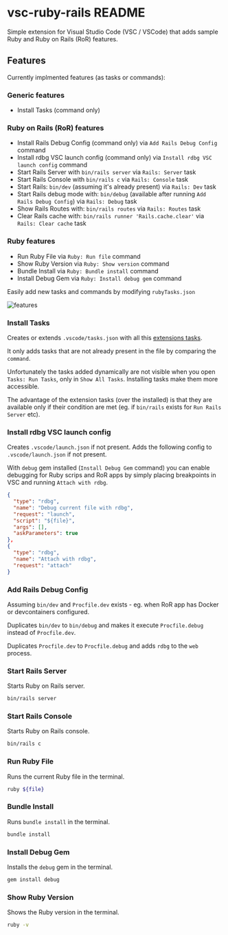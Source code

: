 # vsc-ruby-rails README

Simple extension for Visual Studio Code (VSC / VSCode) that adds sample Ruby and Ruby on Rails (RoR) features.

## Features

Currently implmented features (as tasks or commands):

### Generic features

- Install Tasks (command only)

### Ruby on Rails (RoR) features

- Install Rails Debug Config (command only) via `Add Rails Debug Config` command
- Install rdbg VSC launch config (command only) via `Install rdbg VSC launch config` command
- Start Rails Server with `bin/rails server` via `Rails: Server` task
- Start Rails Console with `bin/rails c` via `Rails: Console` task
- Start Rails: `bin/dev` (assuming it's already present) via `Rails: Dev` task
- Start Rails debug mode with: `bin/debug` (available after running `Add Rails Debug Config`) via `Rails: Debug` task
- Show Rails Routes with: `bin/rails routes` via `Rails: Routes` task
- Clear Rails cache with: `bin/rails runner 'Rails.cache.clear'` via `Rails: Clear cache` task

### Ruby features

- Run Ruby File via `Ruby: Run file` command
- Show Ruby Version via `Ruby: Show version` command
- Bundle Install via `Ruby: Bundle install` command
- Install Debug Gem via `Ruby: Install debug gem` command

Easily add new tasks and commands by modifying `rubyTasks.json`

![features](https://github.com/iRoninIT/vsc-ruby-rails/raw/main/images/commands.png)

### Install Tasks

Creates or extends `.vscode/tasks.json` with all this [extensions tasks](https://github.com/iRoninIT/vsc-ruby-rails/blob/main/src/rubyTasks.json).

It only adds tasks that are not already present in the file by comparing the `command`.

Unfortunately the tasks added dynamically are not visible when you open `Tasks: Run Tasks`, only in `Show All Tasks`. Installing tasks make them more accessible.

The advantage of the extension tasks (over the installed) is that they are available only if their condition are met (eg. if `bin/rails` exists for `Run Rails Server` etc).

### Install rdbg VSC launch config

Creates `.vscode/launch.json` if not present.
Adds the following config to `.vscode/launch.json` if not present.

With `debug` gem installed (`Install Debug Gem` command) you can enable debugging for Ruby scrips and RoR apps by simply placing breakpoints in VSC and running `Attach with rdbg`.

```json
{
  "type": "rdbg",
  "name": "Debug current file with rdbg",
  "request": "launch",
  "script": "${file}",
  "args": [],
  "askParameters": true
},
{
  "type": "rdbg",
  "name": "Attach with rdbg",
  "request": "attach"
}
```

### Add Rails Debug Config

Assuming `bin/dev` and `Procfile.dev` exists - eg. when RoR app has Docker or devcontainers configured.

Duplicates `bin/dev` to `bin/debug` and makes it execute `Procfile.debug` instead of `Procfile.dev`.

Duplicates `Procfile.dev` to `Procfile.debug` and adds `rdbg` to the `web` process.

### Start Rails Server

Starts Ruby on Rails server.

```bash
bin/rails server
```

### Start Rails Console

Starts Ruby on Rails console.

```bash
bin/rails c
```

### Run Ruby File

Runs the current Ruby file in the terminal.

```bash
ruby ${file}
```

### Bundle Install

Runs `bundle install` in the terminal.

```bash
bundle install
```

### Install Debug Gem

Installs the `debug` gem in the terminal.

```bash
gem install debug
```

### Show Ruby Version

Shows the Ruby version in the terminal.

```bash
ruby -v
```
